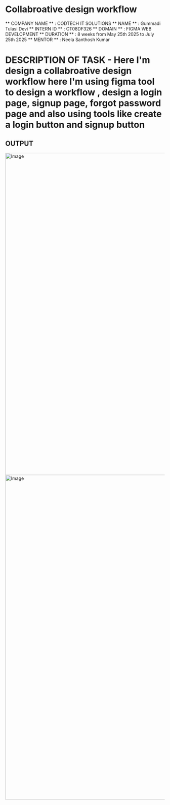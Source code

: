 # Collabroative design workflow
** COMPANY NAME ** : CODTECH IT SOLUTIONS
** NAME ** : Gummadi Tulasi Devi
** INTERN ID ** : CT08DF326
** DOMAIN ** : FIGMA WEB DEVELOPMENT
** DURATION ** : 8 weeks from May 25th 2025 to July 25th 2025
** MENTOR ** : Neela Santhosh Kumar
# DESCRIPTION OF TASK - Here I'm design a collabroative  design workflow here I'm using figma tool to design a workflow , design a login page, signup page, forgot password page and also using tools like create a login button and signup button


## OUTPUT ##
<img width="587" height="1016" alt="Image" src="https://github.com/user-attachments/assets/66a58a5e-1e48-4bc1-a558-7fadaa90905c" />

<img width="1440" height="1024" alt="Image" src="https://github.com/user-attachments/assets/f4e954e7-71dc-4e71-911d-3ba5d1afdf53" />

